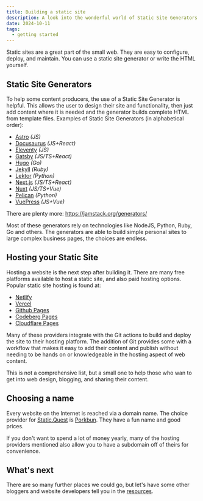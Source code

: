 ```yaml
---
title: Building a static site
description: A look into the wonderful world of Static Site Generators
date: 2024-10-11
tags:
  - getting started
---
```


Static sites are a great part of the small web. They are easy to configure, deploy, and maintain. You can use a static site generator or write the HTML yourself.

## Static Site Generators

To help some content producers, the use of a Static Site Generator is helpful. This allows the user to design their site and functionality, then just add content where it is needed and the generator builds complete HTML from template files. Examples of Static Site Generators (in alphabetical order):

- [Astro](https://astro.build) *(JS)*
- [Docusaurus](https://docusaurus.io) *(JS+React)*
- [Eleventy](https://www.11ty.dev) *(JS)*
- [Gatsby](https://www.gatsbyjs.com) *(JS/TS+React)*
- [Hugo](https://gohugo.io) *(Go)*
- [Jekyll](https://jekyllrb.com) *(Ruby)*
- [Lektor](https://www.getlektor.com) *(Python)*
- [Next.js](https://nextjs.org) *(JS/TS+React)*
- [Nuxt](https://nuxt.com) *(JS/TS+Vue)*
- [Pelican](https://getpelican.com) *(Python)*
- [VuePress](https://vuepress.vuejs.org) *(JS+Vue)*

There are plenty more: https://jamstack.org/generators/

Most of these generators rely on technologies like NodeJS, Python, Ruby, Go and others. The generators are able to build simple personal sites to large complex business pages, the choices are endless.

## Hosting your Static Site

Hosting a website is the next step after building it. There are many free platforms available to host a static site, and also paid hosting options. Popular static site hosting is found at:

- [Netlify](https://www.netlify.com/)
- [Vercel](https://vercel.com/)
- [Github Pages](https://pages.github.com/)
- [Codeberg Pages](https://codeberg.page/)
- [Cloudflare Pages](https://pages.cloudflare.com/)

Many of these providers integrate with the Git actions to build and deploy the site to their hosting platform. The addition of Git provides some with a workflow that makes it easy to add their content and publish without needing to be hands on or knowledgeable in the hosting aspect of web content.

This is not a comprehensive list, but a small one to help those who wan to get into web design, blogging, and sharing their content.

## Choosing a name

Every website on the Internet is reached via a domain name. The choice provider for [Static.Quest](https://static.quest) is [Porkbun](https://porkbun.com/). They have a fun name and good prices.

If you don't want to spend a lot of money yearly, many of the hosting providers mentioned also allow you to have a subdomain off of theirs for convenience.

## What's next

There are so many further places we could go, but let's have some other bloggers and website developers tell you in the [resources](/posts/resources/).
